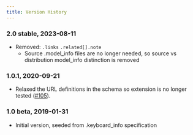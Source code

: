 ```yaml
---
title: Version History
---
```


### 2.0 stable, 2023-08-11
* Removed:
    `.links`
    `.related[].note`
  - Source .model_info files are no longer needed, so source vs distribution
    model_info distinction is removed

###  1.0.1, 2020-09-21
* Relaxed the URL definitions in the schema so extension is no longer tested ([#105](https://github.com/keymanapp/api.keyman.com/pull/105)).

### 1.0 beta, 2019-01-31 
* Initial version, seeded from .keyboard_info specification